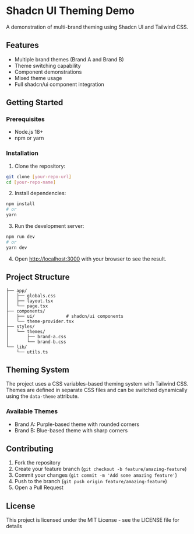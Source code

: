 # Shadcn UI Theming Demo

A demonstration of multi-brand theming using Shadcn UI and Tailwind CSS.

## Features

- Multiple brand themes (Brand A and Brand B)
- Theme switching capability
- Component demonstrations
- Mixed theme usage
- Full shadcn/ui component integration

## Getting Started

### Prerequisites

- Node.js 18+
- npm or yarn

### Installation

1. Clone the repository:
```bash
git clone [your-repo-url]
cd [your-repo-name]
```

2. Install dependencies:
```bash
npm install
# or
yarn
```

3. Run the development server:
```bash
npm run dev
# or
yarn dev
```

4. Open [http://localhost:3000](http://localhost:3000) with your browser to see the result.

## Project Structure

```
├── app/
│   ├── globals.css
│   ├── layout.tsx
│   └── page.tsx
├── components/
│   ├── ui/            # shadcn/ui components
│   └── theme-provider.tsx
├── styles/
│   └── themes/
│       ├── brand-a.css
│       └── brand-b.css
└── lib/
    └── utils.ts
```

## Theming System

The project uses a CSS variables-based theming system with Tailwind CSS. Themes are defined in separate CSS files and can be switched dynamically using the `data-theme` attribute.

### Available Themes

- Brand A: Purple-based theme with rounded corners
- Brand B: Blue-based theme with sharp corners

## Contributing

1. Fork the repository
2. Create your feature branch (`git checkout -b feature/amazing-feature`)
3. Commit your changes (`git commit -m 'Add some amazing feature'`)
4. Push to the branch (`git push origin feature/amazing-feature`)
5. Open a Pull Request

## License

This project is licensed under the MIT License - see the LICENSE file for details